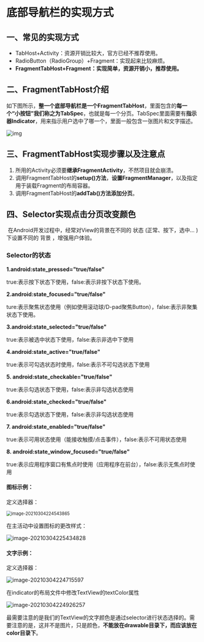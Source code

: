 # **底部导航栏的实现方式**

## **一、常见的实现方式**

- TabHost+Activity：资源开销比较大，官方已经不推荐使用。
- RadioButton（RadioGroup）+Fragment：实现起来比较麻烦。
- **FragmentTabHost+Fragment：实现简单，资源开销小，推荐使用。**

## 二、FragmentTabHost介绍

​		如下图所示，**整一个底部导航栏是一个FragmentTabHost**，里面包含的**每一个“小按钮”我们称之为TabSpec**，也就是每一个分页。TabSpec里面需要有**指示器Indicator**，用来指示用户选中了哪一个，里面一般包含一张图片和文字描述。

![img](file:///D:/Temp/msohtmlclip1/01/clip_image002.jpg)



## **三、FragmentTabHost实现步骤以及注意点**

1. 所用的Activity必须要**继承FragmentActivity**，不然项目就会崩溃。
2. 调用FragmentTabHost的**setup()方法**，**设置FragmentManager**，以及指定用于装载Fragment的布局容器。
3. 调用FragmentTabHost的**addTab()方法添加分页**。



## 四、Selector实现点击分页改变颜色

​		在Android开发过程中，经常对View的背景在不同的 状态 (正常、按下，选中… )下设置不同的 背景 ，增强用户体验。

### Selector的状态

**1.android:state_pressed="true/false"**

true:表示按下状态下使用，false:表示非按下状态下使用。

**2.android:state_focused="true/false"**

ture:表示聚焦状态使用（例如使用滚动球/D-pad聚焦Button），false:表示非聚集状态下使用。

**3.android:state_selected="true/false"**

true:表示被选中状态下使用，false:表示非选中下使用

**4.android:state_active="true/false"**

true:表示可勾选状态时使用，false:表示不可勾选状态下使用

**5. android:state_checkable="true/false"**

true:表示勾选状态下使用，false:表示非勾选状态使用

**6.android:state_checked="true/false"**

true:表示勾选状态下使用，false:表示非勾选状态使用

**7. android:state_enabled="true/false"**

true:表示可用状态使用（能接收触摸/点击事件），false:表示不可用状态使用

**8. android:state_window_focused="true/false"**

true:表示应用程序窗口有焦点时使用（应用程序在前台），false:表示无焦点时使用



#### **图标示例：**

定义选择器：

<img src="C:\Users\11609\AppData\Roaming\Typora\typora-user-images\image-20210304224543865.png" alt="image-20210304224543865" style="zoom:80%;" />

在主活动中设置图标的更改样式：

![image-20210304225434828](C:\Users\11609\AppData\Roaming\Typora\typora-user-images\image-20210304225434828.png)

#### **文字示例：**

定义选择器：

![image-20210304224715597](C:\Users\11609\AppData\Roaming\Typora\typora-user-images\image-20210304224715597.png)

在indicator的布局文件中修改TextView的textColor属性

![image-20210304224926257](C:\Users\11609\AppData\Roaming\Typora\typora-user-images\image-20210304224926257.png)





最需要注意的是我们的TextView的文字颜色是通过selector进行状态选择的。需要注意的是，这并不是图片，只是颜色，**不能放在drawable目录下，而应该放在color目录下**。

